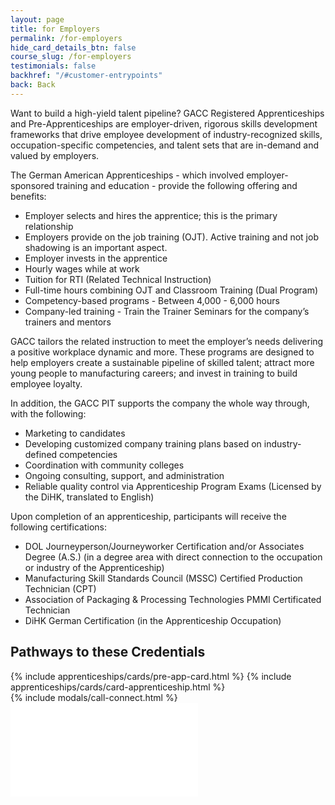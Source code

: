 ```yaml
---
layout: page
title: for Employers
permalink: /for-employers
hide_card_details_btn: false
course_slug: /for-employers
testimonials: false
backhref: "/#customer-entrypoints"
back: Back
---
```


Want to build a high-yield talent pipeline? GACC Registered Apprenticeships and Pre-Apprenticeships are employer-driven, rigorous skills development frameworks that drive employee development of industry-recognized skills, occupation-specific competencies, and talent sets that are in-demand and valued by employers.

The German American Apprenticeships - which involved employer-sponsored training and education - provide the following offering and benefits:

- Employer selects and hires the apprentice; this is the primary relationship
- Employers provide on the job training (OJT). Active training and not job shadowing is an important aspect.
- Employer invests in the apprentice
- Hourly wages while at work
- Tuition for RTI (Related Technical Instruction)
- Full-time hours combining OJT and Classroom Training (Dual Program)
- Competency-based programs
        - Between 4,000 - 6,000 hours
- Company-led training
        - Train the Trainer Seminars for the company’s trainers and mentors

GACC tailors the related instruction to meet the employer’s needs delivering a positive workplace dynamic and more. These programs are designed to help employers create a sustainable pipeline of skilled talent; attract more young people to manufacturing careers; and invest in training to build employee loyalty.

In addition, the GACC PIT supports the company the whole way through, with the following:

- Marketing to candidates 
- Developing customized company training plans based on industry-defined competencies 
- Coordination with community colleges 
- Ongoing consulting, support, and administration
- Reliable quality control via Apprenticeship Program Exams (Licensed by the DiHK, translated to English)

Upon completion of an apprenticeship, participants will receive the following certifications:

- DOL Journeyperson/Journeyworker Certification and/or Associates Degree (A.S.) (in a degree area with direct connection to the occupation or industry of the Apprenticeship)
- Manufacturing Skill Standards Council (MSSC) Certified Production Technician (CPT)
- Association of Packaging & Processing Technologies PMMI Certificated Technician
- DiHK German Certification (in the Apprenticeship Occupation)

<div class="text-center">
<h2 class="p-3 underlinzz">Pathways to these Credentials</h2>
<div class="d-flex responsive-container">
    {% include apprenticeships/cards/pre-app-card.html %}
    {% include apprenticeships/cards/card-apprenticeship.html %}
</div>
</div>
{% include modals/call-connect.html %}


<div class="embed-responsive embed-responsive-1by1">
  <embed class="embed-responsive-item" src="/assets/docs/aai-infographic-employers-11-11-22.pdf"></embed>
</div>